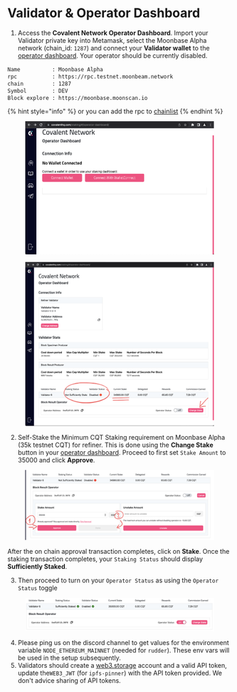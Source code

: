 # Validator & Operator Dashboard

1. Access the **Covalent Network Operator Dashboard**. Import your Validator private key into Metamask, select the Moonbase Alpha network (chain\_id: `1287`) and connect your **Validator wallet** to the [operator dashboard](https://www.covalenthq.com/staking/#/operator-dashboard/). Your operator should be currently disabled.

```
Name          : Moonbase Alpha
rpc           : https://rpc.testnet.moonbeam.network
chain         : 1287
Symbol        : DEV
Block explore : https://moonbase.moonscan.io
```

{% hint style="info" %}
or you can add the rpc to [chainlist](https://chainlist.org/?search=alpha)
{% endhint %}

<figure><img src="../../.gitbook/assets/1689113890-self-stake-operator-1.png" alt=""><figcaption></figcaption></figure>

<figure><img src="../../.gitbook/assets/1689113896-self-stake-operator-2.png" alt=""><figcaption></figcaption></figure>

2. Self-Stake the Minimum CQT Staking requirement on Moonbase Alpha (35k testnet CQT) for refiner. This is done using the **Change Stake** button in your [operator dashboard](https://www.covalenthq.com/staking/#/operator-dashboard/). Proceed to first set `Stake Amount` to 35000 and click **Approve**.

<figure><img src="../../.gitbook/assets/1689113910-self-stake-operator-3.png" alt=""><figcaption></figcaption></figure>

After the on chain approval transaction completes, click on **Stake**. Once the staking transaction completes, your `Staking Status` should display **Sufficiently Staked**.

3. Then proceed to turn on your `Operator Status` as using the `Operator Status` toggle

<figure><img src="../../.gitbook/assets/1689113906-self-stake-operator-5.png" alt=""><figcaption></figcaption></figure>

4. Please ping us on the discord channel to get values for the environment variable `NODE_ETHEREUM_MAINNET` (needed for `rudder`). These env vars will be used in the setup subsequently.
5. Validators should create a [web3.storage](https://web3.storage) account and a valid API token, update the`WEB3_JWT` (for `ipfs-pinner`) with the API token provided. We don't advice sharing of API tokens.
